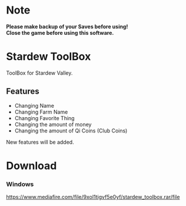 # Note

**Please make backup of your Saves before using!**  
**Close the game before using this software.**

# Stardew ToolBox

ToolBox for Stardew Valley.

## Features

* Changing Name
* Changing Farm Name
* Changing Favorite Thing
* Changing the amount of money
* Changing the amount of Qi Coins (Club Coins)

New features will be added.

# Download

### Windows

https://www.mediafire.com/file/9xol1tigvf5e0yf/stardew_toolbox.rar/file
